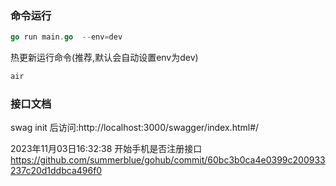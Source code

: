 ### 命令运行
```go
go run main.go  --env=dev
```
热更新运行命令(推荐,默认会自动设置env为dev)
```go
air
```
### 接口文档

swag init 后访问:http://localhost:3000/swagger/index.html#/

2023年11月03日16:32:38 开始手机是否注册接口
https://github.com/summerblue/gohub/commit/60bc3b0ca4e0399c200933237c20d1ddbca496f0
